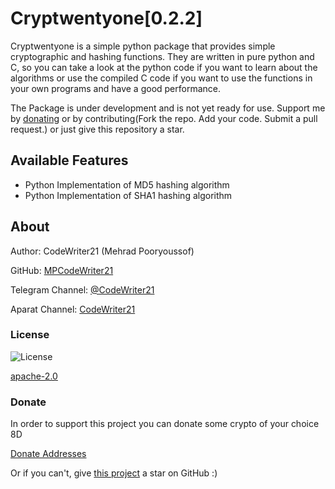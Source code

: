 Cryptwentyone\[0.2.2\]
=============

Cryptwentyone is a simple python package that provides simple cryptographic and hashing functions. They are written in
pure python and C, so you can take a look at the python code if you want to learn about the algorithms or use the
compiled C code if you want to use the functions in your own programs and have a good performance.

The Package is under development and is not yet ready for use. Support me
by [donating](https://github.com/MPCodeWriter21/cryptwentyone/blob/master/DONATE.md) or by contributing(Fork the repo.
Add your code. Submit a pull request.) or just give this repository a star.

Available Features
------------------

+ Python Implementation of MD5 hashing algorithm
+ Python Implementation of SHA1 hashing algorithm

About
-----
Author: CodeWriter21 (Mehrad Pooryoussof)

GitHub: [MPCodeWriter21](https://github.com/MPCodeWriter21)

Telegram Channel: [@CodeWriter21](https://t.me/CodeWriter21)

Aparat Channel: [CodeWriter21](https://www.aparat.com/CodeWriter21)

### License

![License](https://img.shields.io/github/license/MPCodeWriter21/cryptwentyone)

[apache-2.0](http://www.apache.org/licenses/LICENSE-2.0)

### Donate

In order to support this project you can donate some crypto of your choice 8D

[Donate Addresses](https://github.com/MPCodeWriter21/log21/blob/master/DONATE.md)

Or if you can't, give [this project](https://github.com/MPCodeWriter21/log21) a star on GitHub :)
